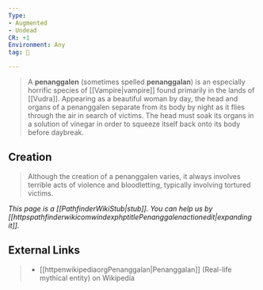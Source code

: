 ```yaml
---
Type:
- Augmented
- Undead
CR: +1
Environment: Any
tag: 👹

---
```


> A **penanggalen** (sometimes spelled **penanggalan**) is an especially horrific species of [[Vampire|vampire]] found primarily in the lands of [[Vudra]]. Appearing as a beautiful woman by day, the head and organs of a penanggalen separate from its body by night as it flies through the air in search of victims. The head must soak its organs in a solution of vinegar in order to squeeze itself back onto its body before daybreak.


## Creation

> Although the creation of a penanggalen varies, it always involves terrible acts of violence and bloodletting, typically involving tortured victims.



*This page is a [[PathfinderWikiStub|stub]]. You can help us by [[httpspathfinderwikicomwindexphptitlePenanggalenactionedit|expanding it]].*




## External Links

> - [[httpenwikipediaorgPenanggalan|Penanggalan]] (Real-life mythical entity) on Wikipedia





